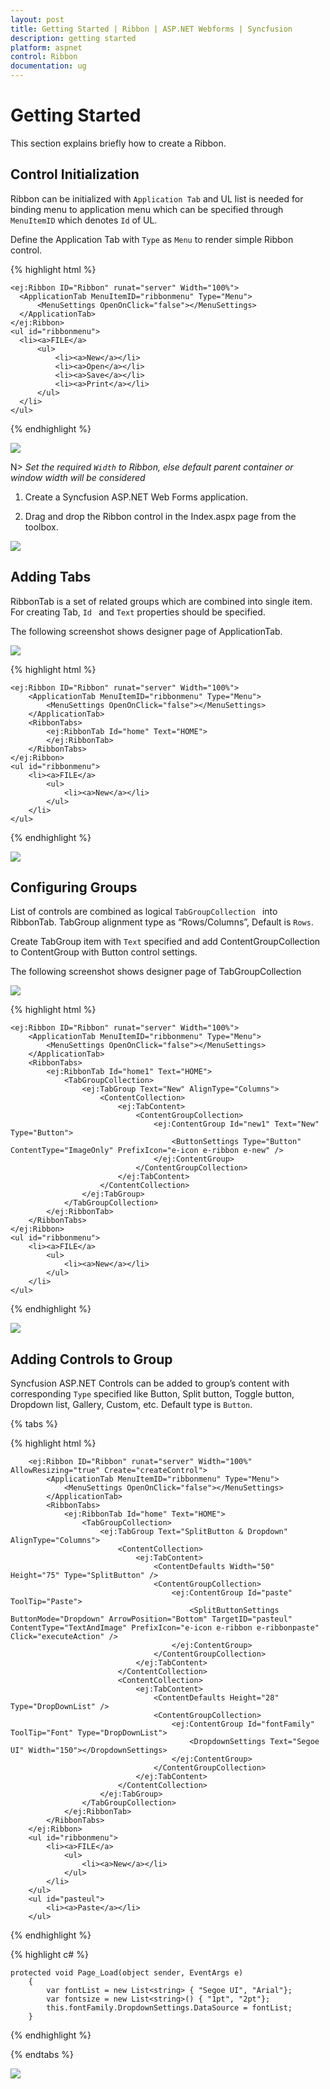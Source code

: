 ```yaml
---
layout: post
title: Getting Started | Ribbon | ASP.NET Webforms | Syncfusion
description: getting started
platform: aspnet
control: Ribbon
documentation: ug
---
```


# Getting Started

This section explains briefly how to create a Ribbon.

## Control Initialization

Ribbon can be initialized with `Application Tab` and UL list is needed for binding menu to application menu which can be specified through `MenuItemID` which denotes `Id` of UL.

Define the Application Tab with `Type` as `Menu` to render simple Ribbon control.

{% highlight html %}

    <ej:Ribbon ID="Ribbon" runat="server" Width="100%">
      <ApplicationTab MenuItemID="ribbonmenu" Type="Menu">
          <MenuSettings OpenOnClick="false"></MenuSettings>
      </ApplicationTab>
    </ej:Ribbon>
    <ul id="ribbonmenu">
      <li><a>FILE</a>
          <ul>
              <li><a>New</a></li>
              <li><a>Open</a></li>
              <li><a>Save</a></li>
              <li><a>Print</a></li>
          </ul>
      </li>
    </ul>

{% endhighlight %}


![](Getting-Started_images/Getting-Started_img1.png)

N> _Set the required `Width` to Ribbon, else default parent container or window width will be considered_

1. Create a Syncfusion ASP.NET Web Forms application.

2. Drag and drop the Ribbon control in the Index.aspx page from the toolbox.
 
 ![](Getting-Started_images/Getting-Started_img2.png)
 
  
## Adding Tabs
 
 RibbonTab is a set of related groups which are combined into single item. For creating Tab, `Id ` and `Text` properties should be specified. 
 
 The following screenshot shows designer page of ApplicationTab.
 
 ![](Getting-Started_images/Getting-Started_img3.png)
 
 
 {% highlight html %}

    <ej:Ribbon ID="Ribbon" runat="server" Width="100%">
        <ApplicationTab MenuItemID="ribbonmenu" Type="Menu">
            <MenuSettings OpenOnClick="false"></MenuSettings>
        </ApplicationTab>
        <RibbonTabs>
            <ej:RibbonTab Id="home" Text="HOME">
            </ej:RibbonTab>
        </RibbonTabs>
    </ej:Ribbon>
    <ul id="ribbonmenu">
        <li><a>FILE</a>
            <ul>
                <li><a>New</a></li>
            </ul>
        </li>
    </ul>

{% endhighlight %}
 
![](Getting-Started_images/Getting-Started_img4.png)


## Configuring Groups

List of controls are combined as logical `TabGroupCollection ` into RibbonTab. TabGroup alignment type as “Rows/Columns”, Default is `Rows`. 

Create TabGroup item with `Text` specified and add ContentGroupCollection to ContentGroup with Button control settings.

The following screenshot shows designer page of TabGroupCollection

![](Getting-Started_images/Getting-Started_img5.png)

{% highlight html %}

    <ej:Ribbon ID="Ribbon" runat="server" Width="100%">
        <ApplicationTab MenuItemID="ribbonmenu" Type="Menu">
            <MenuSettings OpenOnClick="false"></MenuSettings>
        </ApplicationTab>
        <RibbonTabs>
            <ej:RibbonTab Id="home1" Text="HOME">
                <TabGroupCollection>
                    <ej:TabGroup Text="New" AlignType="Columns">
                        <ContentCollection>
                            <ej:TabContent>
                                <ContentGroupCollection>
                                    <ej:ContentGroup Id="new1" Text="New" Type="Button">
                                        <ButtonSettings Type="Button" ContentType="ImageOnly" PrefixIcon="e-icon e-ribbon e-new" />
                                    </ej:ContentGroup>
                                </ContentGroupCollection>
                            </ej:TabContent>
                        </ContentCollection>
                    </ej:TabGroup>
                </TabGroupCollection>
            </ej:RibbonTab>
        </RibbonTabs>
    </ej:Ribbon>
    <ul id="ribbonmenu">
        <li><a>FILE</a>
            <ul>
                <li><a>New</a></li>
            </ul>
        </li>
    </ul>   

{% endhighlight %}

![](Getting-Started_images/Getting-Started_img6.png)

## Adding Controls to Group

Syncfusion ASP.NET Controls can be added to group’s content with corresponding `Type` specified like Button, Split button, Toggle button, Dropdown list, Gallery, Custom, etc. Default type is `Button`.


{% tabs %}

{% highlight html %}

        <ej:Ribbon ID="Ribbon" runat="server" Width="100%" AllowResizing="true" Create="createControl">
            <ApplicationTab MenuItemID="ribbonmenu" Type="Menu">
                <MenuSettings OpenOnClick="false"></MenuSettings>
            </ApplicationTab>
            <RibbonTabs>
                <ej:RibbonTab Id="home" Text="HOME">
                    <TabGroupCollection>
                        <ej:TabGroup Text="SplitButton & Dropdown" AlignType="Columns">
                            <ContentCollection>
                                <ej:TabContent>
                                    <ContentDefaults Width="50" Height="75" Type="SplitButton" />
                                    <ContentGroupCollection>
                                        <ej:ContentGroup Id="paste" ToolTip="Paste">
                                            <SplitButtonSettings ButtonMode="Dropdown" ArrowPosition="Bottom" TargetID="pasteul" ContentType="TextAndImage" PrefixIcon="e-icon e-ribbon e-ribbonpaste" Click="executeAction" />
                                        </ej:ContentGroup>
                                    </ContentGroupCollection>
                                </ej:TabContent>
                            </ContentCollection>
                            <ContentCollection>
                                <ej:TabContent>
                                    <ContentDefaults Height="28" Type="DropDownList" />
                                    <ContentGroupCollection>
                                        <ej:ContentGroup Id="fontFamily" ToolTip="Font" Type="DropDownList">
                                            <DropdownSettings Text="Segoe UI" Width="150"></DropdownSettings>        
                                        </ej:ContentGroup>
                                    </ContentGroupCollection>
                                </ej:TabContent>
                            </ContentCollection>
                        </ej:TabGroup>
                    </TabGroupCollection>
                </ej:RibbonTab>      
            </RibbonTabs>
        </ej:Ribbon>       
        <ul id="ribbonmenu">
            <li><a>FILE</a>
                <ul>
                    <li><a>New</a></li>
                </ul>
            </li>
        </ul>
        <ul id="pasteul">
            <li><a>Paste</a></li>
        </ul>

{% endhighlight %}



{% highlight c# %}


    protected void Page_Load(object sender, EventArgs e)
        {
            var fontList = new List<string> { "Segoe UI", "Arial"};
            var fontsize = new List<string>() { "1pt", "2pt"};
            this.fontFamily.DropdownSettings.DataSource = fontList;
        }


{% endhighlight %}

{% endtabs %}

![](Getting-Started_images/Getting-Started_img7.png)




